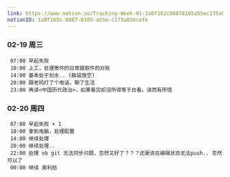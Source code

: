 ```yaml
---
link: https://www.notion.so/Tracking-Week-01-1a0f162c88878105a55ec175a03bcefe
notionID: 1a0f162c-8887-8105-a55e-c175a03bcefe
---
```

### 02-19 周三

	 07:00 早起失败
	 10:00 上工，处理寄件的日常跟取件的对账
	 14:00 基本处于划水.. (脑袋放空)
	 20:00 跟老妈打了个电话，聊了生活
	 23:00 再读<中国历代政治>，如果看完却没所得等于白看。读而有所悟


### 02-20 周四

	 07:00 早起失败 + 1
	 10:00 拿到电脑，处理配置
	 14:00 继续处理
	 20:00 继续处理..
	 22:00 处理 ob git 无法同步问题，忽然又好了？？？还是说在编辑状态无法push.. 忽然可以了
	 00:00 继续 奥利给
	 
